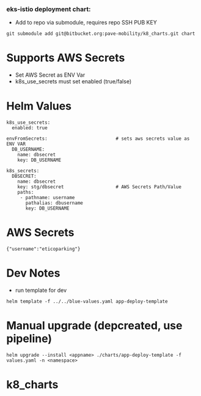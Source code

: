 ### eks-istio deployment chart:
- Add to repo via submodule, requires repo SSH PUB KEY
```
git submodule add git@bitbucket.org:pave-mobility/k8_charts.git chart
```
 
# Supports AWS Secrets
 - Set AWS Secret as ENV Var
 - k8s_use_secrets must set enabled (true/false)

# Helm Values 
```
k8s_use_secrets:
  enabled: true
  
envFromSecrets:                         # sets aws secrets value as ENV VAR
  DB_USERNAME:
    name: dbsecret
    key: DB_USERNAME              
    
k8s_secrets:
  DBSECRET:
    name: dbsecret
    key: stg/dbsecret                   # AWS Secrets Path/Value
    paths:
     - pathname: username
       pathalias: dbusername
       key: DB_USERNAME
```

# AWS Secrets
```
{"username":"eticoparking"}
```



# Dev Notes
- run template for dev

``` 
helm template -f ../../blue-values.yaml app-deploy-template
```

# Manual upgrade (depcreated, use pipeline)
```
helm upgrade --install <appname> ./charts/app-deploy-template -f values.yaml -n <namespace>
```
# k8_charts
